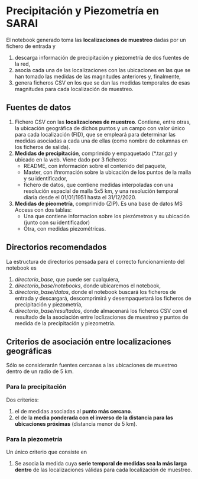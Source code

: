 # Precipitación y Piezometría en SARAI

El notebook generado toma las **localizaciones de muestreo** dadas por un fichero de entrada y 

1. descarga información de precipitación y piezometría de dos fuentes de la red,
2. asocia cada una de las localizaciones con las ubicaciones en las que se han tomado las medidas de las magnitudes anteriores y, finalmente,
3. genera ficheros CSV en los que se dan las medidas temporales de esas magnitudes para cada localización de muestreo.

## Fuentes de datos

1. Fichero CSV con las **localizaciones de muestreo**. Contiene, entre otras, la ubicación geográfica de dichos puntos y un campo con valor único para cada localización (FID), que se empleará para determinar las medidas asociadas a cada una de ellas (como nombre de columnas en los ficheros de salida).
2. **Medidas de precipitación**, comprimido y empaquetado (*.tar.gz) y ubicado en la web. Viene dado por 3 ficheros:
   - README, con información sobre el contenido del paquete,
   - Master, con ifnromación sobre la ubicación de los puntos de la malla y su identificador,
   - fichero de datos, que contiene medidas interpoladas con una resolución espacial de malla 5x5 km, y una resolución temporal diaria desde el 01/01/1951 hasta el 31/12/2020.
3. **Medidas de pieometría**, comprimido (ZIP). Es una base de datos MS Access con dos tablas:
   - Una que contiene informacion sobre los piezómetros y su ubicación (junto con su identificador)
   - Otra, con medidas piezométricas.

## Directorios recomendados

La estructura de directorios pensada para el correcto funcionamiento del notebook es

1. *directorio_base*, que puede ser cualquiera,
2. *directorio_base/notebooks*, donde ubicaremos el notebook,
3. *directorio_base/datos*, donde el notebook buscará los ficheros de entrada y descargará, descomprimirá y desempaquetará los ficheros de precipitación y piezometría,
4. *directorio_base/resultados*, donde almacenará los ficheros CSV con el resultado de la asociación entre loclizaciones de muestreo y puntos de medida de la precipitación y piezometría.

## Criterios de asociación entre localizaciones geográficas

Sólo se considerarán fuentes cercanas a las ubicaciones de muestreo dentro de un radio de 5 km.

### Para la precipitación

Dos criterios:

1. el de medidas asociadas al **punto más cercano**.
2. el de la **media ponderada con el inverso de la distancia para las ubicaciones próximas** (distancia menor de 5 km).


### Para la piezometría

Un único criterio que consiste en

1. Se asocia la medida cuya **serie temporal de medidas sea la más larga dentro** de las localizaciones válidas para cada localización de muestreo.
